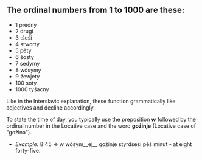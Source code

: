 ## The ordinal numbers from 1 to 1000 are these:

*   1 prědny
*   2 drugi
*   3 tśeśi
*   4 stworty
*   5 pěty
*   6 šosty
*   7 sedymy
*   8 wósymy
*   9 źewjety
*   100 soty
*   1000 tyśacny

Like in the Interslavic explanation, these function grammatically like adjectives and decline accordingly.

To state the time of day, you typically use the preposition __w__ followed by the ordinal number in the Locative case and the word __goźinje__ (Locative case of "goźina").

*   _Example:_ 8:45 -&gt; w wósym__ej__ goźinje styrdśeśi pěś minut - at eight forty-five.